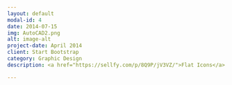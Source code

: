 ```yaml
---
layout: default
modal-id: 4
date: 2014-07-15
img: AutoCAD2.png
alt: image-alt
project-date: April 2014
client: Start Bootstrap
category: Graphic Design
description: <a href="https://sellfy.com/p/8Q9P/jV3VZ/">Flat Icons</a>. On their website, you can download their free set with 16 icons, or you can purchase the entire set with 146 icons for only $12!

---
```

